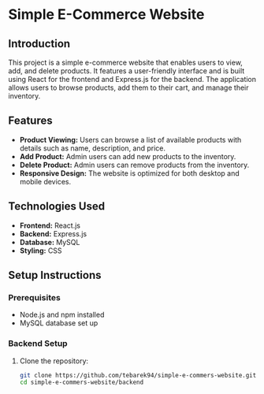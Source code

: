 # Simple E-Commerce Website

## Introduction

This project is a simple e-commerce website that enables users to view, add, and delete products. 
It features a user-friendly interface and is built using React for the frontend and Express.js 
for the backend. The application allows users to browse products, add them to their cart, and manage their inventory.

## Features

- **Product Viewing:** Users can browse a list of available products with details such as name, description, and price.
- **Add Product:** Admin users can add new products to the inventory.
- **Delete Product:** Admin users can remove products from the inventory.
- **Responsive Design:** The website is optimized for both desktop and mobile devices.

## Technologies Used

- **Frontend:** React.js
- **Backend:** Express.js
- **Database:** MySQL
- **Styling:** CSS

## Setup Instructions

### Prerequisites

- Node.js and npm installed
- MySQL database set up

### Backend Setup

1. Clone the repository:
   ```bash
   git clone https://github.com/tebarek94/simple-e-commers-website.git
   cd simple-e-commers-website/backend
